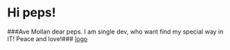 # Hi peps!

###Ave Mollan dear peps. I am single dev, who want find my special way in IT! Peace and love!###
[logo](https://media.tenor.com/SYrulq8HdjUAAAAd/anime-vash.gif)


